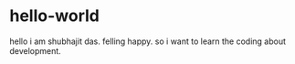 # hello-world
hello i am shubhajit das. felling happy. so i want to learn the coding about development.
